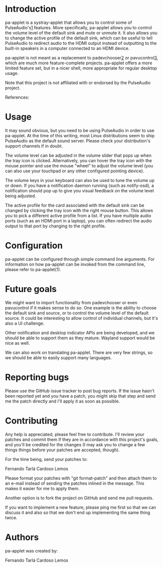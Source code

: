 Introduction
============

pa-applet is a systray-applet that allows you to control some of
PulseAudio's[1] features. More specifically, pa-applet allows you to control
the volume level of the default sink and mute or unmute it. It also allows you
to change the active profile of the default sink, which can be useful to tell
PulseAudio to redirect audio to the HDMI output instead of outputting to the
built-in speakers in a computer connected to an HDMI device.

pa-applet is not meant as a replacement to padevchooser[2] or pavucontrol[3],
which are much more feature-complete projects. pa-applet offers a more limited
feature set, but in a nicer shell, more appropriate for regular desktop usage.

Note that this project is not affiliated with or endorsed by the PulseAudio
project.

References:

[1]: http://www.pulseaudio.org/
[2]: http://0pointer.de/lennart/projects/padevchooser/
[3]: http://freedesktop.org/software/pulseaudio/pavucontrol


Usage
=====

It may sound obvious, but you need to be using PulseAudio in order to use
pa-applet. At the time of this writing, most Linux distributions seem to ship
PulseAudio as the default sound server. Please check your distribution's
support channels if in doubt.

The volume level can be adjusted in the volume slider that pops up when the
tray icon is clicked. Alternatively, you can hover the tray icon with the
mouse pointer and use the mouse "wheel" to adjust the volume level (you can
also use your touchpad or any other configured pointing device).

The volume keys in your keyboard can also be used to tune the volume up or
down. If you have a notification daemon running (such as notify-osd), a
notification should pop up to give you visual feedback on the volume level
being adjusted.

The active profile for the card associated with the default sink can be
changed by clicking the tray icon with the right mouse button. This allows you
to pick a different active profile from a list. If you have multiple audio
ports (such as an HDMI port in a laptop), you can often redirect the audio
output to that port by changing to the right profile.


Configuration
=============

pa-applet can be configured through simple command line arguments. For
information on how pa-applet can be invoked from the command line, please
refer to pa-applet(1).


Future goals
============

We might want to import functionality from padevchooser or even pavucontrol if
it makes sense to do so. One example is the ability to choose the default sink
and source, or to control the volume level of the default source. It could be
interesting to allow control of individual channels, but it's also a UI
challenge.

Other notification and desktop indicator APIs are being developed, and we
should be able to support them as they mature. Wayland support would be nice
as well.

We can also work on translating pa-applet. There are very few strings, so we
should be able to easily support many languages.


Reporting bugs
==============

Please use the GitHub issue tracker to post bug reports. If the issue hasn't
been reported yet and you have a patch, you might skip that step and send me
the patch directly and I'll apply it as soon as possible.


Contributing
============

Any help is appreciated, please feel free to contribute. I'll review your
patches and commit them if they are in accordance with this project's goals,
and you'll be credited for the changes (I may ask you to change a few things
things before your patches are accepted, though).

For the time being, send your patches to:

Fernando Tarlá Cardoso Lemos <fernandotcl AT gmail.com>

Please format your patches with "git format-patch" and then attach them to an
e-mail instead of sending the patches inlined in the message. This makes it
easier for me to apply them.

Another option is to fork the project on GitHub and send me pull requests.

If you want to implement a new feature, please ping me first so that we can
discuss it and also so that we don't end up implementing the same thing twice.


Authors
=======

pa-applet was created by:

Fernando Tarlá Cardoso Lemos <fernandotcl AT gmail.com>

